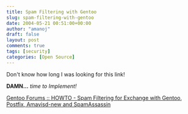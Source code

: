 ```yaml
---
title: Spam Filtering with Gentoo
slug: spam-filtering-with-gentoo
date: 2004-05-21 00:51:00+00:00
author: "amanoj"
draft: false
layout: post
comments: true
tags: [security]
categories: [Open Source]
---
```


Don't know how long I was looking for this link!

**DAMN...** _time to Implement!_

[Gentoo Forums :: HOWTO - Spam Filtering for Exchange with Gentoo, Postfix, Amavisd-new and SpamAssassin](http://forums.gentoo.org/viewtopic.php?t=163861)
